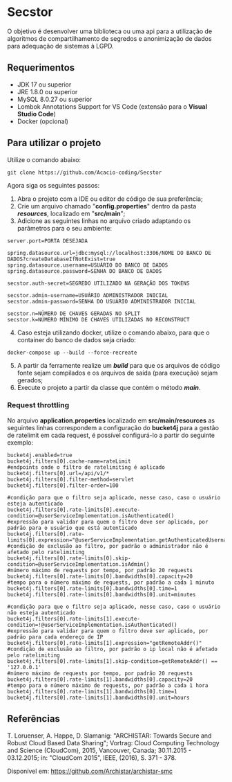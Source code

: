 # Secstor

O objetivo é desenvolver uma biblioteca ou uma api para a utilização de algoritmos de compartilhamento de segredos e anonimização de dados para adequação de sistemas à LGPD.

## Requerimentos

- JDK 17 ou superior
- JRE 1.8.0 ou superior
- MySQL 8.0.27 ou superior
- Lombok Annotations Support for VS Code (extensão para o <b>Visual Studio Code</b>)
- Docker (opcional)

## Para utilizar o projeto

Utilize o comando abaixo:

```
git clone https://github.com/Acacio-coding/Secstor
```

Agora siga os seguintes passos:

1. Abra o projeto com a IDE ou editor de código de sua preferência;
2. Crie um arquivo chamado "<b>config.properties</b>" dentro da pasta <i><b>resources</b></i>, localizado em "<b>src/main</b>";
3. Adicione as seguintes linhas no arquivo criado adaptando os parâmetros para o seu ambiente:

```properties
server.port=PORTA DESEJADA

spring.datasource.url=jdbc:mysql://localhost:3306/NOME DO BANCO DE DADOS?createDatabaseIfNotExist=true
spring.datasource.username=USUÁRIO DO BANCO DE DADOS
spring.datasource.password=SENHA DO BANCO DE DADOS

secstor.auth-secret=SEGREDO UTILIZADO NA GERAÇÃO DOS TOKENS

secstor.admin-username=USUÁRIO ADMINISTRADOR INICIAL
secstor.admin-password=SENHA DO USUÁRIO ADMINISTRADOR INICIAL

secstor.n=NÚMERO DE CHAVES GERADAS NO SPLIT
secstor.k=NÚMERO MÍNIMO DE CHAVES UTILIZADAS NO RECONSTRUCT
```

4. Caso esteja utilizando docker, utilize o comando abaixo, para que o container do banco de dados seja criado:

```
docker-compose up --build --force-recreate
```

5. A partir da ferramente realize um <i><b>build</b></i> para que os arquivos de código fonte sejam compilados e os arquivos de saída (para execução) sejam gerados;
6. Execute o projeto a partir da classe que contém o método <i><b>main</b></i>.

### Request throttling

No arquivo **application.properties** localizado em **src/main/resources** as seguintes linhas correspondem a configuração do **bucket4j** para a gestão de ratelimit em cada request, é possível configurá-lo a partir do seguinte exemplo:

```properties
bucket4j.enabled=true
bucket4j.filters[0].cache-name=rateLimit
#endpoints onde o filtro de ratelimiting é aplicado
bucket4j.filters[0].url=/api/v1/*
bucket4j.filters[0].filter-method=servlet
bucket4j.filters[0].filter-order=100

#condição para que o filtro seja aplicado, nesse caso, caso o usuário esteja autenticado
bucket4j.filters[0].rate-limits[0].execute-condition=@userServiceImplementation.isAuthenticated()
#expressão para validar para quem o filtro deve ser aplicado, por padrão para o usuário que está autenticado
bucket4j.filters[0].rate-limits[0].expression="@userServiceImplementation.getAuthenticatedUsername()"
#condição de exclusão ao filtro, por padrão o administrador não é afetado pelo ratelimiting
bucket4j.filters[0].rate-limits[0].skip-condition=@userServiceImplementation.isAdmin()
#número máximo de requests por tempo, por padrão 20 requests
bucket4j.filters[0].rate-limits[0].bandwidths[0].capacity=20
#tempo para o número máximo de requests, por padrão a cada 1 minuto
bucket4j.filters[0].rate-limits[0].bandwidths[0].time=1
bucket4j.filters[0].rate-limits[0].bandwidths[0].unit=minutes

#condição para que o filtro seja aplicado, nesse caso, caso o usuário não esteja autenticado
bucket4j.filters[0].rate-limits[1].execute-condition=!@userServiceImplementation.isAuthenticated()
#expressão para validar para quem o filtro deve ser aplicado, por padrão para cada endereço de IP
bucket4j.filters[0].rate-limits[1].expression="getRemoteAddr()"
#condição de exclusão ao filtro, por padrão o ip local não é afetado pelo ratelimiting
bucket4j.filters[0].rate-limits[1].skip-condition=getRemoteAddr() == '127.0.0.1'
#número máximo de requests por tempo, por padrão 20 requests
bucket4j.filters[0].rate-limits[1].bandwidths[0].capacity=20
#tempo para o número máximo de requests, por padrão a cada 1 hora
bucket4j.filters[0].rate-limits[1].bandwidths[0].time=1
bucket4j.filters[0].rate-limits[1].bandwidths[0].unit=hours
```

## Referências

T. Loruenser, A. Happe, D. Slamanig: "ARCHISTAR: Towards Secure and Robust Cloud Based Data Sharing"; Vortrag: Cloud Computing Technology and Science (CloudCom), 2015, Vancouver, Canada; 30.11.2015 - 03.12.2015; in: "CloudCom 2015", IEEE, (2016), S. 371 - 378.

Disponível em: <https://github.com/Archistar/archistar-smc>
